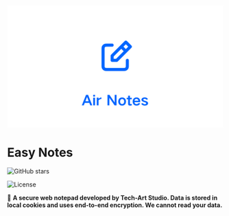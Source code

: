 ![Air Notes Banner](assets/images/banner.png)

# Easy Notes

![GitHub stars](https://img.shields.io/github/stars/Dev-Huang1/Air-Notes.svg?style=for-the-badge)

![License](https://img.shields.io/github/license/Dev-Huang1/Air-Notes.svg?style=for-the-badge)


📃 __A secure web notepad developed by Tech-Art Studio. Data is stored in local cookies and uses end-to-end encryption. We cannot read your data.__

